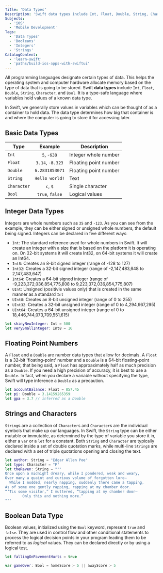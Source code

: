 ```yaml
---
Title: 'Data Types'
Description: 'Swift data types include Int, Float, Double, String, Character, and Bool. It is a type-safe language where variables hold values of a known data type.'
Subjects:
  - 'iOS'
  - 'Mobile Development'
Tags:
  - 'Data Types'
  - 'Booleans'
  - 'Integers'
  - 'Strings'
CatalogContent:
  - 'learn-swift'
  - 'paths/build-ios-apps-with-swiftui'
---
```


All programming languages designate certain types of data. This helps the operating system and computer hardware allocate memory based on the type of data that is going to be stored. Swift **data types** include `Int`, `Float`, `Double`, `String`, `Character`, and `Bool`. It is a type-safe language where variables hold values of a known data type.

In Swift, we generally store values in variables which can be thought of as a container to hold data. The data type determines how big that container is and where the computer is going to store it for accessing later.

## Basic Data Types

| Type        |     Example      | Description           |
| ----------- | :--------------: | --------------------- |
| `Int`       |   `5`, `-638`    | Integer whole number  |
| `Float`     | `3.14`, `-8.323` | Floating point number |
| `Double`    |  `6.2831853071`  | Floating point number |
| `String`    |  `Hello world!`  | Text                  |
| `Character` |     `c`, `$`     | Single character      |
| `Bool`      | `true`, `false`  | Logical values        |

## Integer Data Types

Integers are whole numbers such as `35` and `-123`. As you can see from the example, they can be either signed or unsigned whole numbers, the default being signed. Integers can be declared in five different ways:

- `Int`: The standard reference used for whole numbers in Swift. It will create an integer with a size that is based on the platform it is operating on. On 32-bit systems it will create Int32, on 64-bit systems it will create an Int64.
- `Int8`: Creates an 8-bit signed integer (range of -128 to 127)
- `Int32`: Creates a 32-bit signed integer (range of -2,147,483,648 to 2,147,483,647)
- `Int64`: Creates a 64-bit signed integer (range of -9,223,372,036,854,775,808 to 9,223,372,036,854,775,807)
- `UInt`: Unsigned (positivle values only) that is created in the same manner as a standard `Int`
- `UInt8`: Creates an 8-bit unsigned integer (range of 0 to 255)
- `UInt32`: Creates a 32-bit unsigned integer (range of 0 to 4,294,967,295)
- `UInt64`: Creates a 64-bit unsigned integer (range of 0 to 18,446,744,073,709,551,615)

```swift
let shinyNewInteger: Int = 500
let verySmallInteger: Int8 = 16
```

## Floating Point Numbers

A `Float` and a `Double` are number data types that allow for decimals. A `Float` is a 32-bit 'floating-point' number and a `Double` is a 64-bit floating-point number, that being said, a `Float` has approaximately half as much precision as a `Double`. If you need a high precision of accuracy, it is best to use a `Double`. In fact, when you declare a variable without specifying the type, Swift will type inference a `Double` as a precaution.

```swift
let accountBalance: Float = 857.45
let pi: Double = 3.14159265359
let gpa = 3.7 // inferred as a Double
```

## Strings and Characters

`String`s are a collection of `Character`s and `Character`s are the individual symbols that make up our languages. In Swift, the `String` type can be either mutable or immutable, as determined by the type of variable you store it in, either a `var` or a `let` for a constant. Both `String` and `Character` are typically declared inside a set of double quotation marks, while multi-line `String`s are declared with a set of triple quotations opening and closing the text.

<!--
Swift Markdown does not support multi-line strings in just generic Chrome, I'm not sure why. It looks fine in Author, so I'm not sure what formatting the SWE have used on the Codecademy site but hopefully it is also applied to the Docs site or else this won't work as intended. There are some languages that Markdown supports like this, we'll have to play with it when it begins to get published.
-->

```swift
let author: String = "Edgar Allen Poe"
let type: Character = "P"
let theRaven: String = """
Once upon a midnight dreary, while I pondered, weak and weary,
Over many a quaint and curious volume of forgotten lore—
  While I nodded, nearly napping, suddenly there came a tapping,
As of some one gently rapping, rapping at my chamber door.
“’Tis some visitor,” I muttered, “tapping at my chamber door—
        Only this and nothing more.”
"""
```

## Boolean Data Type

Boolean values, initialized using the `Bool` keyword, represent `true` and `false`. They are used in control flow and other conditional statements to process the logical decision points in your program leading them to be referred to as _logical_ values. They can be declared directly or by using a logical test.

```swift
let fallingOnPavementHurts = true

var gameOver: Bool = homeScore > 5 || awayScore > 5
```
